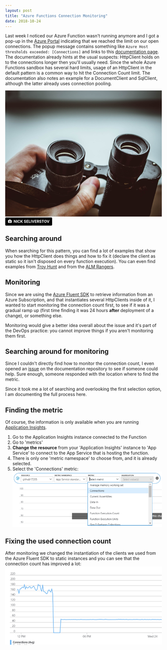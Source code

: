 ```yaml
---
layout: post
title: "Azure Functions Connection Monitoring"
date: 2018-10-24
---
```


Last week I noticed our Azure Function wasn't running anymore and I got a pop-up in the [Azure Portal](https://portal.azure.com) indicating that we reached the limit on our open connections. The popup message contains something like `Azure Host thresholds exceeded: [Connections]` and links to this [documentation page](https://docs.microsoft.com/en-us/azure/azure-functions/manage-connections). The documentation already hints at the usual suspects: HttpClient holds on to the connections longer then you'll usually need. Since the whole Azure Functions sandbox has several hard limits, usage of an HttpClient in the default pattern is a common way to hit the Connection Count limit. The documentation also notes an example for a DocumentClient and SqlClient, although the latter already uses connection pooling.

![Header image](/images/20181024/2018_10_24_nick-seliverstov-516549-unsplash.jpg)  
<a style="background-color:black;color:white;text-decoration:none;padding:4px 6px;font-family:-apple-system, BlinkMacSystemFont, &quot;San Francisco&quot;, &quot;Helvetica Neue&quot;, Helvetica, Ubuntu, Roboto, Noto, &quot;Segoe UI&quot;, Arial, sans-serif;font-size:12px;font-weight:bold;line-height:1.2;display:inline-block;border-radius:3px" href="https://unsplash.com/@slvrstvk?utm_medium=referral&amp;utm_campaign=photographer-credit&amp;utm_content=creditBadge" target="_blank" rel="noopener noreferrer" title="Download free do whatever you want high-resolution photos from NICK SELIVERSTOV"><span style="display:inline-block;padding:2px 3px"><svg xmlns="http://www.w3.org/2000/svg" style="height:12px;width:auto;position:relative;vertical-align:middle;top:-1px;fill:white" viewBox="0 0 32 32"><title>unsplash-logo</title><path d="M20.8 18.1c0 2.7-2.2 4.8-4.8 4.8s-4.8-2.1-4.8-4.8c0-2.7 2.2-4.8 4.8-4.8 2.7.1 4.8 2.2 4.8 4.8zm11.2-7.4v14.9c0 2.3-1.9 4.3-4.3 4.3h-23.4c-2.4 0-4.3-1.9-4.3-4.3v-15c0-2.3 1.9-4.3 4.3-4.3h3.7l.8-2.3c.4-1.1 1.7-2 2.9-2h8.6c1.2 0 2.5.9 2.9 2l.8 2.4h3.7c2.4 0 4.3 1.9 4.3 4.3zm-8.6 7.5c0-4.1-3.3-7.5-7.5-7.5-4.1 0-7.5 3.4-7.5 7.5s3.3 7.5 7.5 7.5c4.2-.1 7.5-3.4 7.5-7.5z"></path></svg></span><span style="display:inline-block;padding:2px 3px">NICK SELIVERSTOV</span></a>

## Searching around
When searching for this pattern, you can find a lot of examples that show you how the HttpClient does things and how to fix it (declare the client as static so it isn't disposed on every function execution). You can even find examples from [Troy Hunt](https://www.troyhunt.com/breaking-azure-functions-with-too-many-connections/) and from the [ALM Rangers](https://blogs.msdn.microsoft.com/visualstudioalmrangers/2018/04/03/how-we-checked-and-fixed-the-503-error-and-performance-issue-in-our-azure-function/).

## Monitoring
Since we are using the [Azure Fluent SDK](https://github.com/Azure/azure-libraries-for-net) to retrieve information from an Azure Subscription, and that instantiates several HttpClients inside of it, I wanted to start monitoring the connection count first, to see if it was a gradual ramp up (first time finding it was 24 hours **after** deployment of a change), or something else.

Monitoring would give a better idea overall about the issue and it's part of the DevOps practice: you cannot improve things if you aren't monitoring them first.

## Searching around for monitoring
Since I couldn't directly find how to monitor the connection count, I even opened an [issue](https://github.com/MicrosoftDocs/azure-docs/issues/17205#issuecomment-432484636) on the documentation repository to see if someone could help. Sure enough, someone responded with the location where to find the metric.

Since it took me a lot of searching and overlooking the first selection option, I am documenting the full process here.

## Finding the metric
Of course, the information is only available when you are running [Application Insights](https://docs.microsoft.com/en-us/azure/application-insights/app-insights-overview).

1. Go to the Application Insights instance connected to the Function
1. Go to 'metrics'
1. **Change the resource** from your 'Application Insights' instance to 'App Service' to connect to the App Service that is hosting the function.
1. There is only one 'metric namespace' to choose from, and it is already selected.
1. Select the 'Connections' metric:
![Azure Metrics](/images/20181024/2018_10_24_01_Metrics.png)

## Fixing the used connection count
After monitoring we changed the instantiation of the clients we used from the Azure Fluent SDK to static instances and you can see that the connection count has improved a lot:
![Improvement](/images/20181024/2018_10_24_02_Metrics.png)
